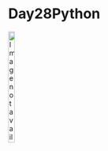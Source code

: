 # Day28Python
<p align="left">
  <img src="images/timer.png" width="16%" height="24%" alt="Image not available"/>
</p>

